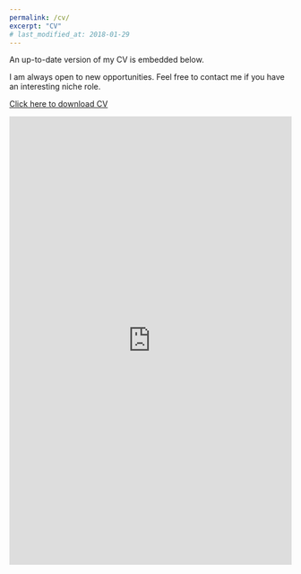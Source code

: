 ```yaml
---
permalink: /cv/
excerpt: "CV"
# last_modified_at: 2018-01-29
---
```


An up-to-date version of my CV is embedded below.

I am always open to new opportunities. Feel free to contact me if you have an interesting niche role.

<a href="https://drive.google.com/uc?export=download&id=1TIFrbTNJfeuHQCcrMeK7onLHRw9q9F77" class="btn btn--info">Click here to download CV</a>

<!--<iframe src="https://docs.google.com/viewer?srcid=1bz04dW7yf0e8KVj0Oz5VZb0QilxF8aEJ&pid=explorer&embedded=true"></iframe>-->

<iframe src="https://drive.google.com/file/d/1TIFrbTNJfeuHQCcrMeK7onLHRw9q9F77/preview" width="100%" height="800px" class="gde-frame" style="border: none;" scrolling="yes"></iframe>
